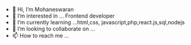 - 👋 Hi, I’m Mohaneswaran
- 👀 I’m interested in ... Frontend developer
- 🌱 I’m currently learning ...html,css, javascript,php,react.js,sql,nodejs
- 💞️ I’m looking to collaborate on ...
- 📫 How to reach me ...

<!---
SachinMW7/SachinMW7 is a ✨ special ✨ repository because its `README.md` (this file) appears on your GitHub profile.
You can click the Preview link to take a look at your changes.
--->
